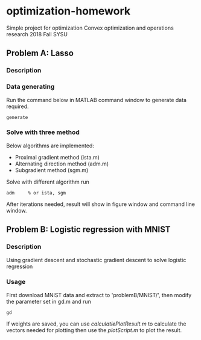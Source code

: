 # optimization-homework
Simple project for optimization Convex optimization and operations research 2018 Fall SYSU

## Problem A: Lasso

### Description

### Data generating

Run the command below in MATLAB command window to generate data required.
```
generate
```

### Solve with three method

Below algorithms are implemented:
* Proximal gradient method (ista.m)
* Alternating direction method (adm.m)
* Subgradient method (sgm.m)

Solve with different algorithm run
```
adm     % or ista, sgm
```

After iterations needed, result will show in figure window and command line window.


## Problem B: Logistic regression with MNIST

### Description

Using gradient descent and stochastic gradient descent to solve logistic regression

### Usage

First download MNIST data and extract to 'problemB/MNIST/', then modify the parameter set in gd.m and run
```
gd
```
If weights are saved, you can use *calculatiePlotResult.m* to calculate the vectors needed for plotting then use the *plotScript.m* to plot the result.
